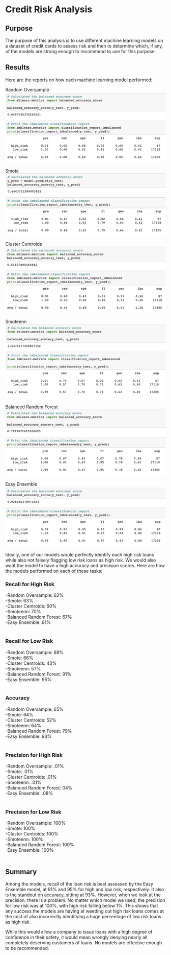 # Credit Risk Analysis

## Purpose
The purpose of this analysis is to use different machine learning models on a dataset of credit cards to assess risk and then to determine which, if any, of the models are strong enough to recommend to use for this purpose.

## Results

Here are the reports on how each machine learning model performed:

Random Oversample
![image](https://github.com/PirateSuit/Credit_Risk_Analysis/blob/main/images/random_oversample.png)

Smote
![image](https://github.com/PirateSuit/Credit_Risk_Analysis/blob/main/images/smote.png)

Cluster Centroids
![image](https://github.com/PirateSuit/Credit_Risk_Analysis/blob/main/images/cluster_centroids.png)

Smoteenn
![image](https://github.com/PirateSuit/Credit_Risk_Analysis/blob/main/images/smoteenn.png)

Balanced Random Forest
![image](https://github.com/PirateSuit/Credit_Risk_Analysis/blob/main/images/balanced_random_forest.png)

Easy Ensemble
![image](https://github.com/PirateSuit/Credit_Risk_Analysis/blob/main/images/easy_ensemble.png)

Ideally, one of our models would perfectly identify each high risk loans while also not falsely flagging low risk loans as high risk. We would also want the model to have a high accuracy and precision scores. Here are how the models performed on each of these tasks:

### Recall for High Risk
-Random Oversample: 62%<br>
-Smote: 63%<br>
-Cluster Centroids: 60%<br>
-Smoteenn: 70%<br>
-Balanced Random Forest: 67%<br>
-Easy Ensemble: 91%<br><br>

### Recall for Low Risk
-Random Oversample: 68%<br>
-Smote: 66%<br>
-Cluster Centroids: 43%<br>
-Smoteenn: 57%<br>
-Balanced Random Forest: 91%<br>
-Easy Ensemble: 95%<br><br>

### Accuracy
-Random Oversample: 65%<br>
-Smote: 64%<br>
-Cluster Centroids: 52%<br>
-Smoteenn: 64%<br>
-Balanced Random Forest: 79%<br>
-Easy Ensemble: 93%<br><br>

### Precision for High Risk
-Random Oversample: .01%<br>
-Smote: .01%<br>
-Cluster Centroids: .01%<br>
-Smoteenn: .01%<br>
-Balanced Random Forest: 04%<br>
-Easy Ensemble: .08%<br><br>

### Precision for Low Risk
-Random Oversample: 100%<br>
-Smote: 100%<br>
-Cluster Centroids: 100%<br>
-Smoteenn: 100%<br>
-Balanced Random Forest: 100%<br>
-Easy Ensemble: 100%<br><br>


## Summary

Among the models, recall of the loan risk is best assessed by the Easy Ensemble model, at 91% and 95% for high and low risk, respectively. It also is the standout on accuracy, sitting at 93%. However, when we look at the precision, there is a problem. No matter which model we used, the precision for low risk was at 100%, with high risk falling below 1%. This shows that any success the models are having at weeding out high risk loans comes at the cost of also incorrectly identifying a huge percentage of low risk loans as high risk. 

While this would allow a company to issue loans with a high degree of confidence in their safety, it would mean wrongly denying nearly all completely deserving customers of loans. No models are effective enough to be recommended.

